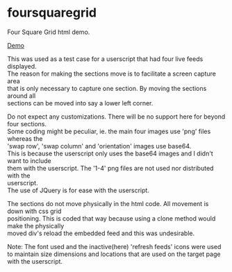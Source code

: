 # foursquaregrid
Four Square Grid html demo.

[Demo](https://gititking.github.io/foursquaregrid/four_square_grid_cells_swap.html)

This was used as a test case for a userscript that had four live feeds displayed.  
The reason for making the sections move is to facilitate a screen capture area  
that is only necessary to capture one section. By moving the sections around all  
sections can be moved into say a lower left corner.  
  
Do not expect any customizations. There will be no support here for beyond four sections.  
Some coding might be peculiar, ie. the main four images use 'png' files whereas the  
'swap row', 'swap column' and 'orientation' images use base64.  
This is because the userscript only uses the base64 images and I didn't want to include  
them with the userscript. The '1-4' png files are not used nor distributed with the  
userscript.  
The use of JQuery is for ease with the userscript.
  
The sections do not move physically in the html code. All movement is down with css grid  
positioning. This is coded that way because using a clone method would make the physically  
moved div's reload the embedded feed and this was undesirable.

Note: The font used and the inactive(here) 'refresh feeds' icons were used to maintain 
size dimensions and locations that are used on the target page with the userscript.
